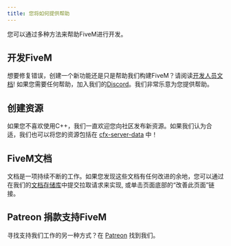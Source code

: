 ```yaml
---
title: 您将如何提供帮助
---
```


您可以通过多种方法来帮助FiveM进行开发。

开发FiveM
----------------

想要修复错误，创建一个新功能还是只是帮助我们构建FiveM？请阅读[开发人员文档][developer-docs]!
如果您需要任何帮助，加入我们的[Discord][discord]。我们非常乐意为您提供帮助。

创建资源
------------------

如果您不喜欢使用C++，我们一直欢迎您向社区发布新资源。如果我们认为合适，我们也可以将您的资源包括在 [cfx-server-data][server-data] 中！

FiveM文档
-------------

文档是一项持续不断的工作。如果您发现这些文档有任何改进的余地，您可以通过在我们的[文档存储库][docs-rep]中提交拉取请求来实现, 或单击页面底部的“改善此页面”链接。

Patreon 捐款支持FiveM
-------

寻找支持我们工作的另一种方式？在 [Patreon][patreon] 找到我们。

[developer-docs]: /docs/developers
[discord]: https://discord.gg/fivem
[server-data]: https://github.com/citizenfx/cfx-server-data
[docs-rep]: https://github.com/malagebe/fivem-docs
[patreon]: https://patreon.com/fivem
